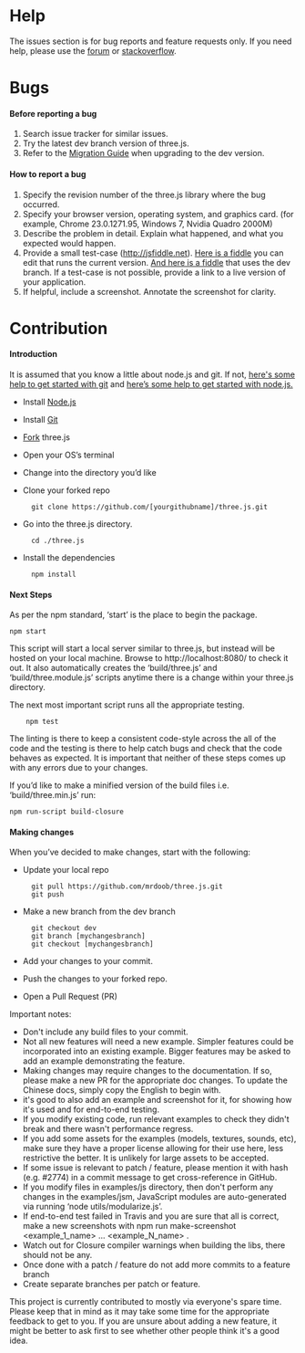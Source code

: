 
# Help
The issues section is for bug reports and feature requests only. If you need help, please use the [forum](http://discourse.threejs.org/) or [stackoverflow](http://stackoverflow.com/questions/tagged/three.js).

# Bugs
#### Before reporting a bug

1. Search issue tracker for similar issues.
2. Try the latest dev branch version of three.js.
3. Refer to the [Migration Guide](https://github.com/mrdoob/three.js/wiki/Migration) when upgrading to the dev version.

#### How to report a bug

1. Specify the revision number of the three.js library where the bug occurred.
2. Specify your browser version, operating system, and graphics card. (for example, Chrome 23.0.1271.95, Windows 7, Nvidia Quadro 2000M)
3. Describe the problem in detail. Explain what happened, and what you expected would happen.
4. Provide a small test-case (http://jsfiddle.net). [Here is a fiddle](https://jsfiddle.net/3foLr7sn/) you can edit that runs the current version. [And here is a fiddle](https://jsfiddle.net/qgu17w5o/) that uses the dev branch. If a test-case is not possible, provide a link to a live version of your application.
5. If helpful, include a screenshot. Annotate the screenshot for clarity.

# Contribution
#### Introduction

It is assumed that you know a little about node.js and git. If not, [here's some help to get started
with git](https://help.github.com/en/github/using-git) and [here’s some help to get started with node.js.](https://nodejs.org/en/docs/guides/getting-started-guide/)

* Install [Node.js](https://nodejs.org/)
* Install [Git](https://git-scm.com/)
* [Fork](https://help.github.com/en/github/getting-started-with-github/fork-a-repo) three.js 
* Open your OS’s terminal
* Change into the directory you’d like
* Clone your forked repo

        git clone https://github.com/[yourgithubname]/three.js.git
* Go into the three.js directory.
        
        cd ./three.js
* Install the dependencies

        npm install

#### Next Steps

As per the npm standard, ‘start’ is the place to begin the package.

    npm start

This script will start a local server similar to three.js, but instead will be hosted on your local
machine. Browse to http://localhost:8080/ to check it out. It also automatically creates the
‘build/three.js’ and ‘build/three.module.js’ scripts anytime there is a change within your three.js
directory.

The next most important script runs all the appropriate testing.
        
        npm test

The linting is there to keep a consistent code-style across the all of the code and the testing is
there to help catch bugs and check that the code behaves as expected. It is important that
neither of these steps comes up with any errors due to your changes.

If you’d like to make a minified version of the build files i.e. ‘build/three.min.js’ run:
        
    npm run-script build-closure

#### Making changes

When you’ve decided to make changes, start with the following:
* Update your local repo
        
        git pull https://github.com/mrdoob/three.js.git
        git push
* Make a new branch from the dev branch
        
        git checkout dev
        git branch [mychangesbranch]
        git checkout [mychangesbranch]
* Add your changes to your commit.
* Push the changes to your forked repo.
* Open a Pull Request (PR)

Important notes:
* Don't include any build files to your commit.
* Not all new features will need a new example. Simpler features could be incorporated into an existing example. Bigger features may be asked to add an example demonstrating the feature.
* Making changes may require changes to the documentation. If so, please make a new PR for the appropriate doc changes. To update the Chinese docs, simply copy the English to begin with.
* it's good to also add an example and screenshot for it, for showing how it's used and for end-to-end testing.
* If you modify existing code, run relevant examples to check they didn't break and there wasn't performance regress.
* If you add some assets for the examples (models, textures, sounds, etc), make sure they have a proper license allowing for their use here, less restrictive the better. It is unlikely for large assets to be accepted.
* If some issue is relevant to patch / feature, please mention it with hash (e.g. #2774) in a commit message to get cross-reference in GitHub.
* If you modify files in examples/js directory, then don't perform any changes in the examples/jsm, JavaScript modules are auto-generated via running ‘node utils/modularize.js’.
* If end-to-end test failed in Travis and you are sure that all is correct, make a new screenshots with npm run make-screenshot <example_1_name> ... <example_N_name> .
* Watch out for Closure compiler warnings when building the libs, there should not be any.
* Once done with a patch / feature do not add more commits to a feature branch
* Create separate branches per patch or feature.

This project is currently contributed to mostly via everyone's spare time. Please keep that in mind as it may take some time for the appropriate feedback to get to you. If you are unsure about adding a new feature, it might be better to ask first to see whether other people think it's a good idea.